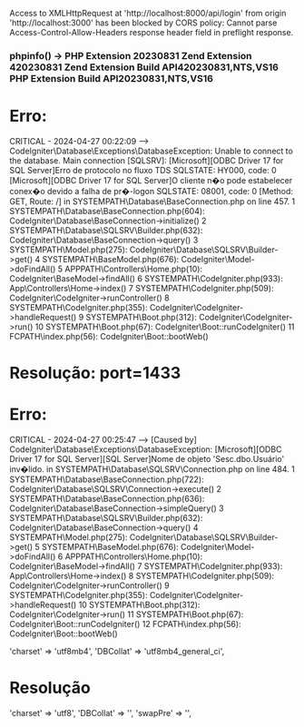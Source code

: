 Access to XMLHttpRequest at 'http://localhost:8000/api/login' from origin 'http://localhost:3000' has been blocked by CORS policy: Cannot parse Access-Control-Allow-Headers response header field in preflight response.



<h3>phpinfo() -> 
 PHP Extension	20230831
Zend Extension	420230831
Zend Extension Build	API420230831,NTS,VS16
PHP Extension Build	API20230831,NTS,VS16</h3>
<h1>Erro:</h1>
CRITICAL - 2024-04-27 00:22:09 --> CodeIgniter\Database\Exceptions\DatabaseException: Unable to connect to the database.
Main connection [SQLSRV]: [Microsoft][ODBC Driver 17 for SQL Server]Erro de protocolo no fluxo TDS SQLSTATE: HY000, code: 0
[Microsoft][ODBC Driver 17 for SQL Server]O cliente n�o pode estabelecer conex�o devido a falha de pr�-logon SQLSTATE: 08001, code: 0
[Method: GET, Route: /]
in SYSTEMPATH\Database\BaseConnection.php on line 457.
 1 SYSTEMPATH\Database\BaseConnection.php(604): CodeIgniter\Database\BaseConnection->initialize()
 2 SYSTEMPATH\Database\SQLSRV\Builder.php(632): CodeIgniter\Database\BaseConnection->query()
 3 SYSTEMPATH\Model.php(275): CodeIgniter\Database\SQLSRV\Builder->get()
 4 SYSTEMPATH\BaseModel.php(676): CodeIgniter\Model->doFindAll()
 5 APPPATH\Controllers\Home.php(10): CodeIgniter\BaseModel->findAll()
 6 SYSTEMPATH\CodeIgniter.php(933): App\Controllers\Home->index()
 7 SYSTEMPATH\CodeIgniter.php(509): CodeIgniter\CodeIgniter->runController()
 8 SYSTEMPATH\CodeIgniter.php(355): CodeIgniter\CodeIgniter->handleRequest()
 9 SYSTEMPATH\Boot.php(312): CodeIgniter\CodeIgniter->run()
10 SYSTEMPATH\Boot.php(67): CodeIgniter\Boot::runCodeIgniter()
11 FCPATH\index.php(56): CodeIgniter\Boot::bootWeb()

<h1>Resolução: port=1433</h1>

<h1>Erro:</h1>
CRITICAL - 2024-04-27 00:25:47 --> [Caused by] CodeIgniter\Database\Exceptions\DatabaseException: [Microsoft][ODBC Driver 17 for SQL Server][SQL Server]Nome de objeto 'Sesc.dbo.Usuário' inv�lido.
in SYSTEMPATH\Database\SQLSRV\Connection.php on line 484.
 1 SYSTEMPATH\Database\BaseConnection.php(722): CodeIgniter\Database\SQLSRV\Connection->execute()
 2 SYSTEMPATH\Database\BaseConnection.php(636): CodeIgniter\Database\BaseConnection->simpleQuery()
 3 SYSTEMPATH\Database\SQLSRV\Builder.php(632): CodeIgniter\Database\BaseConnection->query()
 4 SYSTEMPATH\Model.php(275): CodeIgniter\Database\SQLSRV\Builder->get()
 5 SYSTEMPATH\BaseModel.php(676): CodeIgniter\Model->doFindAll()
 6 APPPATH\Controllers\Home.php(10): CodeIgniter\BaseModel->findAll()
 7 SYSTEMPATH\CodeIgniter.php(933): App\Controllers\Home->index()
 8 SYSTEMPATH\CodeIgniter.php(509): CodeIgniter\CodeIgniter->runController()
 9 SYSTEMPATH\CodeIgniter.php(355): CodeIgniter\CodeIgniter->handleRequest()
10 SYSTEMPATH\Boot.php(312): CodeIgniter\CodeIgniter->run()
11 SYSTEMPATH\Boot.php(67): CodeIgniter\Boot::runCodeIgniter()
12 FCPATH\index.php(56): CodeIgniter\Boot::bootWeb()

'charset'      => 'utf8mb4',
        'DBCollat'     => 'utf8mb4_general_ci',
<h1>Resolução</h1>
'charset'      => 'utf8',
        'DBCollat'     => '',
        'swapPre'      => '',
